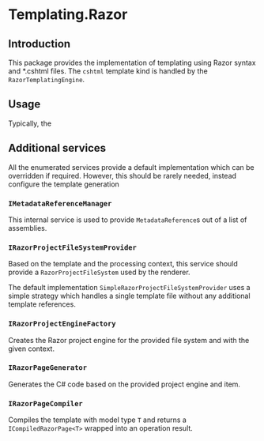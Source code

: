 ﻿# Templating.Razor

## Introduction
This package provides the implementation of templating using Razor syntax and *.cshtml files.
The ```cshtml``` template kind is handled by the ```RazorTemplatingEngine```.

## Usage
Typically, the


## Additional services
All the enumerated services provide a default implementation which can be overridden if required.
However, this should be rarely needed, instead configure the template generation

### ```IMetadataReferenceManager```
This internal service is used to provide ```MetadataReference```s out of a list of assemblies.

### ```IRazorProjectFileSystemProvider```
Based on the template and the processing context, this service should provide a ```RazorProjectFileSystem``` used by the renderer.

The default implementation ```SimpleRazorProjectFileSystemProvider``` uses a simple strategy which handles a single template file without any additional template references.

### ```IRazorProjectEngineFactory```
Creates the Razor project engine for the provided file system and with the given context.

### ```IRazorPageGenerator```
Generates the C# code based on the provided project engine and item.

### ```IRazorPageCompiler```
Compiles the template with model type ```T``` and returns a ```ICompiledRazorPage<T>``` wrapped into an operation result.
